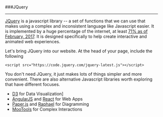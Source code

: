 ###JQuery

---

[JQuery](http://jquery.com) is a javascript library -- a set of functions that we can use that makes using a complex and inconsistent language like Javascript easier. It is implemented by a huge percentage of the internet, at least [71% as of February, 2017](https://w3techs.com/technologies/details/js-jquery/all/all). It is designed specifically to help create interactive and animated web experiences.

Let's bring JQuery into our website. At the head of your page, include the following

```
<script src="https://code.jquery.com/jquery-latest.js"></script>
```

You don't need JQuery, it just makes lots of things simpler and more convenient. There are also alternative Javascript libraries worth exploring that have different focuses.

- [D3](http://d3js.org) for Data Visualization]
- [AngularJS](https://angularjs.org) and [React](https://facebook.github.io/react/) for Web Apps
- [Paper.js](http://paperjs.org) and [Raphael](http://dmitrybaranovskiy.github.io/raphael/) for Diagramming
- [MooTools](https://mootools.net) for Complex Interactions


